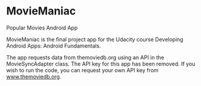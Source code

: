 # MovieManiac
Popular Movies Android App 

MovieManiac is the final project app for the Udacity course Developing Android Apps: Android Fundamentals.

The app requests data from themoviedb.org using an API in the MovieSyncAdapter class. The API key for this app has been removed. If you wish to run the code, you can request your own API key from www.themoviedb.org.

